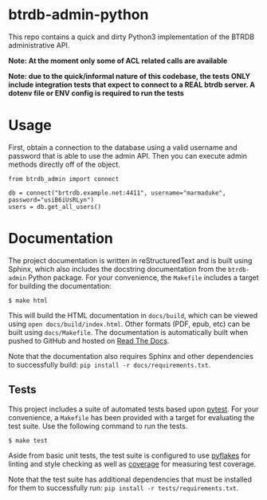 # btrdb-admin-python

This repo contains a quick and dirty Python3 implementation of the BTRDB administrative API.  

**Note: At the moment only some of ACL related calls are available**

**Note: due to the quick/informal nature of this codebase, the tests ONLY include integration tests that expect to connect to a REAL btrdb server.  A dotenv file or ENV config is required to run the tests**

# Usage

First, obtain a connection to the database using a valid username and password that is able to use the admin API.  Then you can execute admin methods directly off of the object.

    from btrdb_admin import connect

    db = connect("brtrdb.example.net:4411", username="marmaduke", password="usiB6iUsRLyn")
    users = db.get_all_users()

# Documentation

The project documentation is written in reStructuredText and is built using Sphinx, which also includes the docstring documentation from the `btrdb-admin` Python package. For your convenience, the `Makefile` includes a target for building the documentation:

    $ make html

This will build the HTML documentation in `docs/build`, which can be viewed using `open docs/build/index.html`. Other formats (PDF, epub, etc) can be built using `docs/Makefile`. The documentation is automatically built when pushed to GitHub and hosted on [Read The Docs](https://btrdb.readthedocs.io/en/latest/).

Note that the documentation also requires Sphinx and other dependencies to successfully build: `pip install -r docs/requirements.txt`.

## Tests

This project includes a suite of automated tests based upon [pytest](https://docs.pytest.org/en/latest/).  For your convenience, a `Makefile` has been provided with a target for evaluating the test suite.  Use the following command to run the tests.

    $ make test

Aside from basic unit tests, the test suite is configured to use [pyflakes](https://github.com/PyCQA/pyflakes) for linting and style checking as well as [coverage](https://coverage.readthedocs.io) for measuring test coverage.

Note that the test suite has additional dependencies that must be installed for them to successfully run: `pip install -r tests/requirements.txt`.
